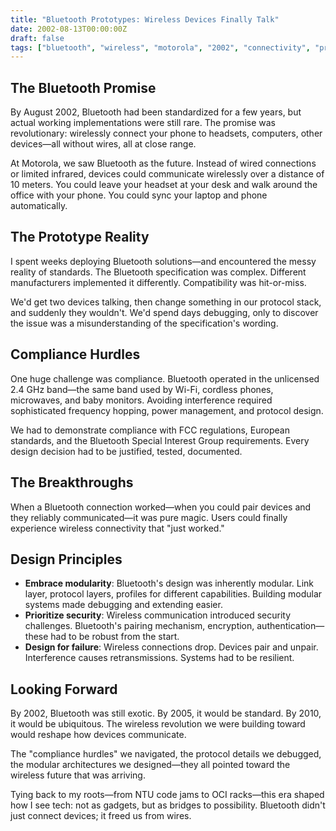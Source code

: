 ```yaml
---
title: "Bluetooth Prototypes: Wireless Devices Finally Talk"
date: 2002-08-13T00:00:00Z
draft: false
tags: ["bluetooth", "wireless", "motorola", "2002", "connectivity", "protocols"]
---
```


## The Bluetooth Promise

By August 2002, Bluetooth had been standardized for a few years, but actual working implementations were still rare. The promise was revolutionary: wirelessly connect your phone to headsets, computers, other devices—all without wires, all at close range.

At Motorola, we saw Bluetooth as the future. Instead of wired connections or limited infrared, devices could communicate wirelessly over a distance of 10 meters. You could leave your headset at your desk and walk around the office with your phone. You could sync your laptop and phone automatically.

## The Prototype Reality

I spent weeks deploying Bluetooth solutions—and encountered the messy reality of standards. The Bluetooth specification was complex. Different manufacturers implemented it differently. Compatibility was hit-or-miss.

We'd get two devices talking, then change something in our protocol stack, and suddenly they wouldn't. We'd spend days debugging, only to discover the issue was a misunderstanding of the specification's wording.

## Compliance Hurdles

One huge challenge was compliance. Bluetooth operated in the unlicensed 2.4 GHz band—the same band used by Wi-Fi, cordless phones, microwaves, and baby monitors. Avoiding interference required sophisticated frequency hopping, power management, and protocol design.

We had to demonstrate compliance with FCC regulations, European standards, and the Bluetooth Special Interest Group requirements. Every design decision had to be justified, tested, documented.

## The Breakthroughs

When a Bluetooth connection worked—when you could pair devices and they reliably communicated—it was pure magic. Users could finally experience wireless connectivity that "just worked."

## Design Principles

- **Embrace modularity**: Bluetooth's design was inherently modular. Link layer, protocol layers, profiles for different capabilities. Building modular systems made debugging and extending easier.
- **Prioritize security**: Wireless communication introduced security challenges. Bluetooth's pairing mechanism, encryption, authentication—these had to be robust from the start.
- **Design for failure**: Wireless connections drop. Devices pair and unpair. Interference causes retransmissions. Systems had to be resilient.

## Looking Forward

By 2002, Bluetooth was still exotic. By 2005, it would be standard. By 2010, it would be ubiquitous. The wireless revolution we were building toward would reshape how devices communicate.

The "compliance hurdles" we navigated, the protocol details we debugged, the modular architectures we designed—they all pointed toward the wireless future that was arriving.

Tying back to my roots—from NTU code jams to OCI racks—this era shaped how I see tech: not as gadgets, but as bridges to possibility. Bluetooth didn't just connect devices; it freed us from wires.
